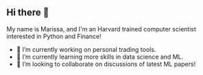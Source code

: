 ## Hi there 👋

My name is Marissa, and I'm an Harvard trained computer scientist interested in Python and Finance!

- 🔭 I’m currently working on personal trading tools. 
- 🌱 I’m currently learning more skills in data science and ML. 
- 👯 I’m looking to collaborate on discussions of latest ML papers!

<!--
**marissali314/marissali314** is a ✨ _special_ ✨ repository because its `README.md` (this file) appears on your GitHub profile.

Here are some ideas to get you started:

- 😄 Pronouns: ...
- ⚡ Fun fact: ...
-->
